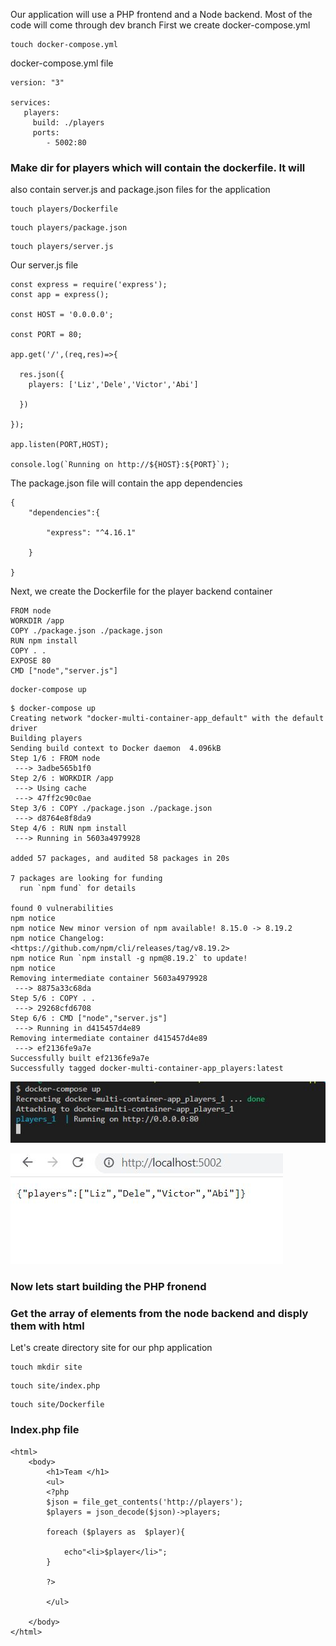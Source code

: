 Our application will use a PHP frontend and a Node backend.
Most of the code will come through dev branch
First we create docker-compose.yml
```
touch docker-compose.yml
```

docker-compose.yml file
```
version: "3"

services: 
   players:
     build: ./players
     ports:
        - 5002:80

```



### Make dir for players which will contain the dockerfile. It will
also contain server.js and package.json files for the application

```
touch players/Dockerfile
```
```
touch players/package.json
```
```
touch players/server.js
```

Our server.js file 
```
const express = require('express');
const app = express();

const HOST = '0.0.0.0';

const PORT = 80;

app.get('/',(req,res)=>{

  res.json({
    players: ['Liz','Dele','Victor','Abi']

  })

});

app.listen(PORT,HOST);

console.log(`Running on http://${HOST}:${PORT}`);
```

The package.json file will contain the app dependencies

```
{
    "dependencies":{

        "express": "^4.16.1"

    }

}
```

Next, we create the Dockerfile for the player backend container
```
FROM node
WORKDIR /app
COPY ./package.json ./package.json
RUN npm install
COPY . .
EXPOSE 80
CMD ["node","server.js"]
```

```
docker-compose up

```





```
$ docker-compose up
Creating network "docker-multi-container-app_default" with the default driver
Building players
Sending build context to Docker daemon  4.096kB
Step 1/6 : FROM node
 ---> 3adbe565b1f0
Step 2/6 : WORKDIR /app
 ---> Using cache
 ---> 47ff2c90c0ae
Step 3/6 : COPY ./package.json ./package.json
 ---> d8764e8f8da9
Step 4/6 : RUN npm install
 ---> Running in 5603a4979928

added 57 packages, and audited 58 packages in 20s

7 packages are looking for funding
  run `npm fund` for details

found 0 vulnerabilities
npm notice 
npm notice New minor version of npm available! 8.15.0 -> 8.19.2        
npm notice Changelog: <https://github.com/npm/cli/releases/tag/v8.19.2>
npm notice Run `npm install -g npm@8.19.2` to update!
npm notice 
Removing intermediate container 5603a4979928
 ---> 8875a33c68da
Step 5/6 : COPY . .
 ---> 29268cfd6708
Step 6/6 : CMD ["node","server.js"]
 ---> Running in d415457d4e89
Removing intermediate container d415457d4e89
 ---> ef2136fe9a7e
Successfully built ef2136fe9a7e
Successfully tagged docker-multi-container-app_players:latest

```

![running](./images/players-running.JPG)


![running](./images/browser.JPG)


### Now lets start building the PHP fronend
### Get the array of elements from the node backend and disply them with html
Let's create directory site for our php application
```
touch mkdir site
```

```
touch site/index.php
````
```
touch site/Dockerfile
````

### Index.php file

```
<html>
    <body>
        <h1>Team </h1>
        <ul>
        <?php
        $json = file_get_contents('http://players');
        $players = json_decode($json)->players;

        foreach ($players as  $player){

            echo"<li>$player</li>";
        }

        ?>

        </ul>

    </body>
</html>
```